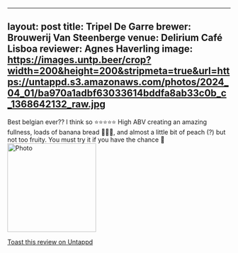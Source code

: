 
---
layout: post
title:  Tripel De Garre
brewer: Brouwerij Van Steenberge
venue: Delirium Café Lisboa
reviewer: Agnes Haverling
image: https://images.untp.beer/crop?width=200&height=200&stripmeta=true&url=https://untappd.s3.amazonaws.com/photos/2024_04_01/ba970a1adbf63033614bddfa8ab33c0b_c_1368642132_raw.jpg
---

Best belgian ever?? I think so ⭐️⭐️⭐️⭐️⭐️
High ABV creating an amazing fullness, loads of banana bread 🍌🍞🥃, and almost a little bit of peach (?) but not too fruity. You must try it if you have the chance 🙌
						  <br />
						  <img height="200" width="200" src="https://images.untp.beer/crop?width=200&height=200&stripmeta=true&url=https://untappd.s3.amazonaws.com/photos/2024_04_01/ba970a1adbf63033614bddfa8ab33c0b_c_1368642132_raw.jpg" alt="Photo">         
						
[Toast this review on Untappd](https://untappd.com/user/&#45;Spacebacon&#45;/checkin/1368642132)
